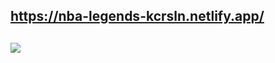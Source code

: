 ## https://nba-legends-kcrsln.netlify.app/ <br>



## <img src="./src/assets/img/nba-gif.gif"> <br>
